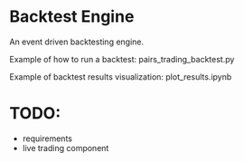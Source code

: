 # Backtest Engine

An event driven backtesting engine.

Example of how to run a backtest: pairs_trading_backtest.py

Example of backtest results visualization: plot_results.ipynb



# TODO:
* requirements
* live trading component
